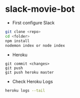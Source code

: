 
# slack-movie-bot

* First configure Slack

```bash
git clone <repo>
cd <folder>
npm install
nodemon index or node index
```

* Heroku
```
git commit <changes>
git push
git push heroku master
```

* Check Heroku Logs
```bash
heroku logs --tail
```